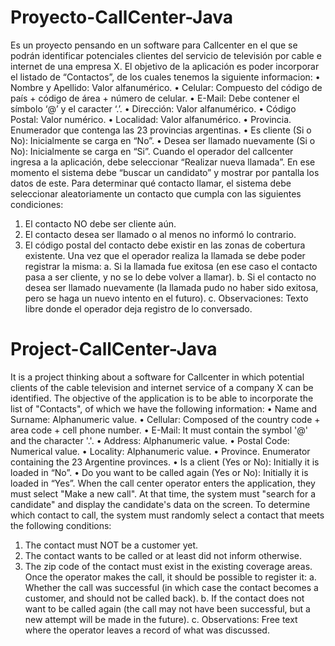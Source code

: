 # Proyecto-CallCenter-Java
Es un proyecto pensando en un software para Callcenter en el que se podrán identificar potenciales clientes del servicio de televisión por cable e internet de una empresa X.
El objetivo de la aplicación es poder incorporar el listado de “Contactos”, de los cuales tenemos la siguiente informacion:
• Nombre y Apellido: Valor alfanumérico.
• Celular: Compuesto del código de país + código de área + número de celular.
• E-Mail: Debe contener el símbolo ‘@’ y el caracter ‘.’.
• Dirección: Valor alfanumérico.
• Código Postal: Valor numérico.
• Localidad: Valor alfanumérico.
• Provincia. Enumerador que contenga las 23 provincias argentinas.
• Es cliente (Si o No): Inicialmente se carga en “No”.
• Desea ser llamado nuevamente (Si o No): Inicialmente se carga en “Si”.
Cuando el operador del callcenter ingresa a la aplicación, debe seleccionar “Realizar nueva llamada”. En ese momento el sistema debe “buscar un candidato” y mostrar por pantalla los datos de este. Para determinar qué contacto llamar, el sistema debe seleccionar aleatoriamente un contacto que cumpla con las siguientes condiciones:
1. El contacto NO debe ser cliente aún.
2. El contacto desea ser llamado o al menos no informó lo contrario.
3. El código postal del contacto debe existir en las zonas de cobertura existente.
Una vez que el operador realiza la llamada se debe poder registrar la misma:
a. Si la llamada fue exitosa (en ese caso el contacto pasa a ser cliente, y no se lo debe volver a llamar).
b. Si el contacto no desea ser llamado nuevamente (la llamada pudo no haber sido exitosa, pero se haga un nuevo intento en el futuro).
c. Observaciones: Texto libre donde el operador deja registro de lo conversado.

# Project-CallCenter-Java
It is a project thinking about a software for Callcenter in which potential clients of the cable television and internet service of a company X can be identified.
The objective of the application is to be able to incorporate the list of "Contacts", of which we have the following information:
• Name and Surname: Alphanumeric value.
• Cellular: Composed of the country code + area code + cell phone number.
• E-Mail: It must contain the symbol '@' and the character '.'.
• Address: Alphanumeric value.
• Postal Code: Numerical value.
• Locality: Alphanumeric value.
• Province. Enumerator containing the 23 Argentine provinces.
• Is a client (Yes or No): Initially it is loaded in “No”.
• Do you want to be called again (Yes or No): Initially it is loaded in “Yes”.
When the call center operator enters the application, they must select "Make a new call". At that time, the system must "search for a candidate" and display the candidate's data on the screen. To determine which contact to call, the system must randomly select a contact that meets the following conditions:
1. The contact must NOT be a customer yet.
2. The contact wants to be called or at least did not inform otherwise.
3. The zip code of the contact must exist in the existing coverage areas.
Once the operator makes the call, it should be possible to register it:
a. Whether the call was successful (in which case the contact becomes a customer, and should not be called back).
b. If the contact does not want to be called again (the call may not have been successful, but a new attempt will be made in the future).
c. Observations: Free text where the operator leaves a record of what was discussed.
